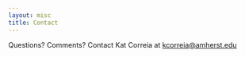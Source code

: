 ```yaml
---
layout: misc
title: Contact
---
```


Questions?  Comments?  Contact Kat Correia at kcorreia@amherst.edu
